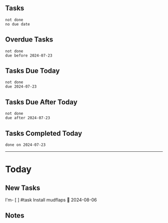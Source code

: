 ## Tasks
```tasks
not done
no due date
```
## Overdue Tasks
``` tasks
not done
due before 2024-07-23
```
## Tasks Due Today
```tasks
not done
due 2024-07-23
```
## Tasks Due After Today
```tasks
not done
due after 2024-07-23
```
## Tasks Completed Today
```tasks
done on 2024-07-23
```
---
# Today

## New Tasks
I'm- [ ] #task Install mudflaps 📅 2024-08-06
## Notes